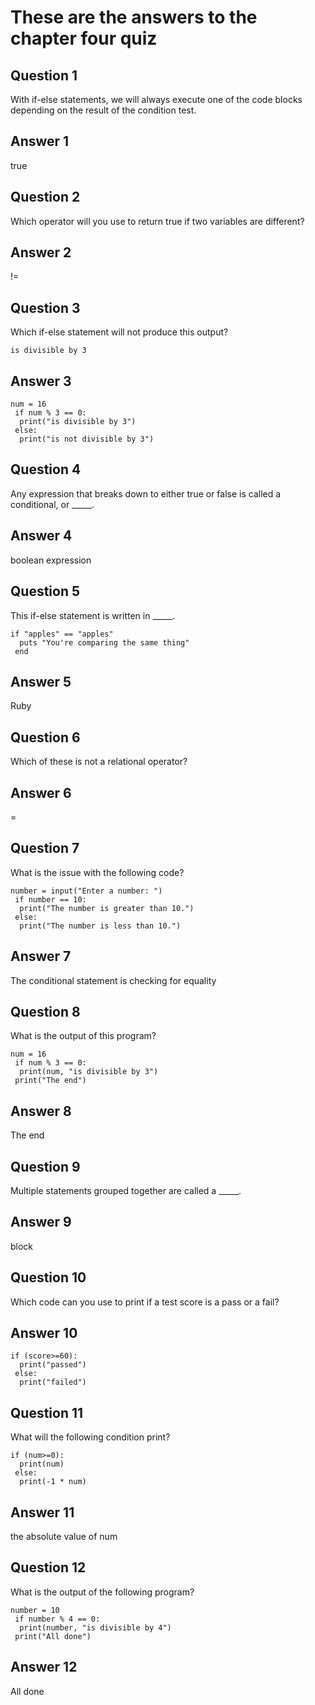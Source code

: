 # These are the answers to the chapter four quiz

## Question 1
With if-else statements, we will always execute one of the code blocks depending on the result of the condition test.

## Answer 1
true 


## Question 2
Which operator will you use to return true if two variables are different?


## Answer 2
!=


## Question 3
Which if-else statement will not produce this output?

```
is divisible by 3
```


## Answer 3
```
num = 16
 if num % 3 == 0:
  print("is divisible by 3")
 else:
  print("is not divisible by 3")
```

## Question 4
Any expression that breaks down to either true or false is called a conditional, or _____.


## Answer 4
boolean expression


## Question 5
This if-else statement is written in _____.

```
if "apples" == "apples"
  puts "You're comparing the same thing"
 end
```


## Answer 5
Ruby


## Question 6
Which of these is not a relational operator?

## Answer 6
=


## Question 7
What is the issue with the following code?

```
number = input("Enter a number: ")
 if number == 10:
  print("The number is greater than 10.")
 else:
  print("The number is less than 10.") 
```


## Answer 7
The conditional statement is checking for equality



## Question 8
What is the output of this program?

```
num = 16
 if num % 3 == 0:
  print(num, "is divisible by 3")
 print("The end")

```

## Answer 8
The end


## Question 9
Multiple statements grouped together are called a _____.


## Answer 9
block


## Question 10
Which code can you use to print if a test score is a pass or a fail?



## Answer 10
```
if (score>=60):
  print("passed")
 else:
  print("failed")
```


## Question 11
What will the following condition print?

```
if (num>=0):
  print(num)
 else:
  print(-1 * num)
```

## Answer 11
the absolute value of num



## Question 12
What is the output of the following program?

```
number = 10
 if number % 4 == 0:
  print(number, "is divisible by 4")
 print("All done")
```

## Answer 12
All done



